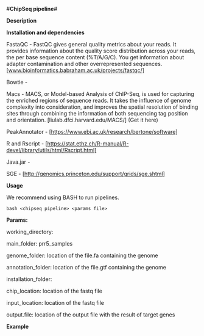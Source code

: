 #**ChipSeq pipeline**#

**Description**

**Installation and dependencies**

FastaQC - FastQC gives general quality metrics about your reads. It provides information about the quality score distribution across your reads, the per base sequence content (%T/A/G/C). You get information about adapter contamination and other overrepresented sequences.
[www.bioinformatics.babraham.ac.uk/projects/fastqc/]

Bowtie - 

Macs - MACS, or Model-based Analysis of ChIP-Seq, is used for capturing the enriched regions of sequence reads. It takes the influence of genome complexity into consideration, and improves the spatial resolution of binding sites through combining the information of both sequencing tag position and orientation.
[liulab.dfci.harvard.edu/MACS/] (Get it here)

PeakAnnotator - [https://www.ebi.ac.uk/research/bertone/software]

R and Rscript - [https://stat.ethz.ch/R-manual/R-devel/library/utils/html/Rscript.html]

Java.jar -

SGE - [http://genomics.princeton.edu/support/grids/sge.shtml]


**Usage**

We recommend using BASH to run pipelines.

`bash <chipseq pipeline> <params file>`

**Params:**

working_directory: 

main_folder:  prr5_samples

genome_folder: location of the file.fa containing the genome

annotation_folder: location of the file.gtf containing the genome

installation_folder: 

chip_location: location of the fastq file 

input_location: location of the fastq file 

output.file: location of the output file with the result of target genes 

**Example**

